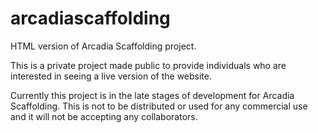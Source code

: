 # arcadiascaffolding
HTML version of Arcadia Scaffolding project.

This is a private project made public to provide individuals who are interested in seeing a live version of the website.

Currently this project is in the late stages of development for Arcadia Scaffolding. This is not to be distributed or used for any commercial use and it will not be accepting any collaborators.
